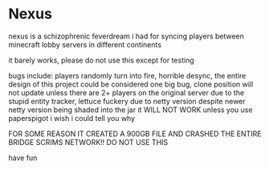 # Nexus
nexus is a schizophrenic feverdream i had for syncing players between minecraft lobby servers in different continents

it barely works, please do not use this except for testing

bugs include:
players randomly turn into fire, 
horrible desync, 
the entire design of this project could be considered one big bug,
clone position will not update unless there are 2+ players on the original server due to the stupid entity tracker,
lettuce fuckery due to netty version despite newer netty version being shaded into the jar it WILL NOT WORK unless you use paperspigot i wish i could tell you why

FOR SOME REASON IT CREATED A 900GB FILE AND CRASHED THE ENTIRE BRIDGE SCRIMS NETWORK!! DO NOT USE THIS

have fun

